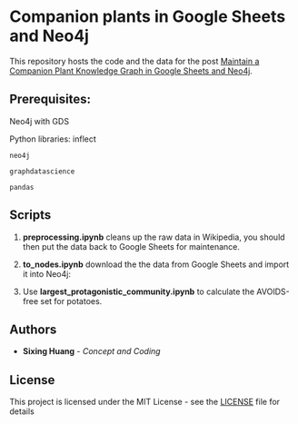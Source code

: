 
# Companion plants in Google Sheets and Neo4j
This repository hosts the code and the data for the post [Maintain a Companion Plant Knowledge Graph in Google Sheets and Neo4j](https://dgg32.medium.com/analyzing-genomes-in-a-graph-database-27a45faa0ae8).

## Prerequisites:

Neo4j with GDS

Python libraries:
    inflect

    neo4j

    graphdatascience

    pandas





## Scripts
1. **preprocessing.ipynb** cleans up the raw data in Wikipedia, you should then put the data back to Google Sheets for maintenance.

  
2. **to_nodes.ipynb** download the the data from Google Sheets and import it into Neo4j:

      
3. Use **largest_protagonistic_community.ipynb** to calculate the AVOIDS-free set for potatoes.
  

## Authors

* **Sixing Huang** - *Concept and Coding*

## License

This project is licensed under the MIT License - see the [LICENSE](LICENSE) file for details

